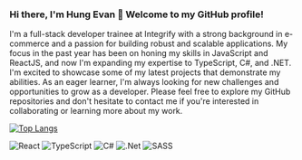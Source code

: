 ### Hi there, I'm Hung Evan 👋 Welcome to my GitHub profile!
I'm a full-stack developer trainee at Integrify with a strong background in e-commerce and a passion for building robust and scalable applications. My focus in the past year has been on honing my skills in JavaScript and ReactJS, and now I'm expanding my expertise to TypeScript, C#, and .NET. I'm excited to showcase some of my latest projects that demonstrate my abilities. As an eager learner, I'm always looking for new challenges and opportunities to grow as a developer. Please feel free to explore my GitHub repositories and don't hesitate to contact me if you're interested in collaborating or learning more about my work.

[![Top Langs](https://github-readme-stats.vercel.app/api/top-langs?username=HungHoang108)](https://github.com/anuraghazra/github-readme-stats)

![React](https://img.shields.io/badge/react-%2320232a.svg?style=for-the-badge&logo=react&logoColor=%2361DAFB)
![TypeScript](https://img.shields.io/badge/typescript-%23007ACC.svg?style=for-the-badge&logo=typescript&logoColor=white)
![C#](https://img.shields.io/badge/c%23-%23239120.svg?style=for-the-badge&logo=c-sharp&logoColor=white)
![.Net](https://img.shields.io/badge/.NET-5C2D91?style=for-the-badge&logo=.net&logoColor=white)
![SASS](https://img.shields.io/badge/SASS-hotpink.svg?style=for-the-badge&logo=SASS&logoColor=white)

